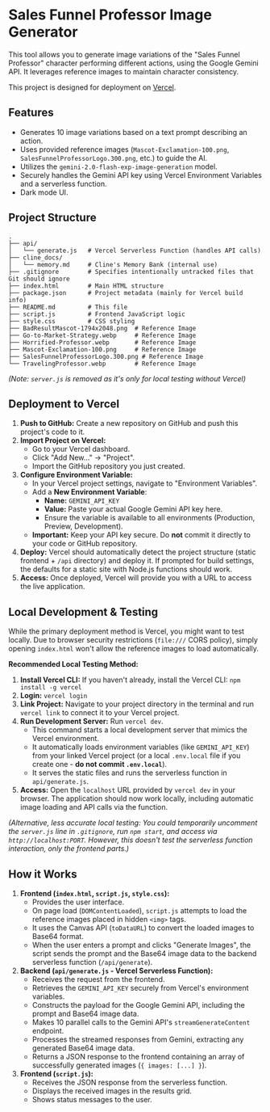 # Sales Funnel Professor Image Generator

This tool allows you to generate image variations of the "Sales Funnel Professor" character performing different actions, using the Google Gemini API. It leverages reference images to maintain character consistency.

This project is designed for deployment on [Vercel](https://vercel.com/).

## Features

*   Generates 10 image variations based on a text prompt describing an action.
*   Uses provided reference images (`Mascot-Exclamation-100.png`, `SalesFunnelProfessorLogo.300.png`, etc.) to guide the AI.
*   Utilizes the `gemini-2.0-flash-exp-image-generation` model.
*   Securely handles the Gemini API key using Vercel Environment Variables and a serverless function.
*   Dark mode UI.

## Project Structure

```
.
├── api/
│   └── generate.js   # Vercel Serverless Function (handles API calls)
├── cline_docs/
│   └── memory.md     # Cline's Memory Bank (internal use)
├── .gitignore        # Specifies intentionally untracked files that Git should ignore
├── index.html        # Main HTML structure
├── package.json      # Project metadata (mainly for Vercel build info)
├── README.md         # This file
├── script.js         # Frontend JavaScript logic
├── style.css         # CSS styling
├── BadResultMascot-1794x2048.png  # Reference Image
├── Go-to-Market-Strategy.webp     # Reference Image
├── Horrified-Professor.webp       # Reference Image
├── Mascot-Exclamation-100.png     # Reference Image
├── SalesFunnelProfessorLogo.300.png # Reference Image
└── TravelingProfessor.webp        # Reference Image
```
*(Note: `server.js` is removed as it's only for local testing without Vercel)*

## Deployment to Vercel

1.  **Push to GitHub:** Create a new repository on GitHub and push this project's code to it.
2.  **Import Project on Vercel:**
    *   Go to your Vercel dashboard.
    *   Click "Add New..." -> "Project".
    *   Import the GitHub repository you just created.
3.  **Configure Environment Variable:**
    *   In your Vercel project settings, navigate to "Environment Variables".
    *   Add a **New Environment Variable**:
        *   **Name:** `GEMINI_API_KEY`
        *   **Value:** Paste your actual Google Gemini API key here.
        *   Ensure the variable is available to all environments (Production, Preview, Development).
    *   **Important:** Keep your API key secure. Do **not** commit it directly to your code or GitHub repository.
4.  **Deploy:** Vercel should automatically detect the project structure (static frontend + `/api` directory) and deploy it. If prompted for build settings, the defaults for a static site with Node.js functions should work.
5.  **Access:** Once deployed, Vercel will provide you with a URL to access the live application.

## Local Development & Testing

While the primary deployment method is Vercel, you might want to test locally. Due to browser security restrictions (`file:///` CORS policy), simply opening `index.html` won't allow the reference images to load automatically.

**Recommended Local Testing Method:**

1.  **Install Vercel CLI:** If you haven't already, install the Vercel CLI: `npm install -g vercel`
2.  **Login:** `vercel login`
3.  **Link Project:** Navigate to your project directory in the terminal and run `vercel link` to connect it to your Vercel project.
4.  **Run Development Server:** Run `vercel dev`.
    *   This command starts a local development server that mimics the Vercel environment.
    *   It automatically loads environment variables (like `GEMINI_API_KEY`) from your linked Vercel project (or a local `.env.local` file if you create one - **do not commit `.env.local`**).
    *   It serves the static files and runs the serverless function in `api/generate.js`.
5.  **Access:** Open the `localhost` URL provided by `vercel dev` in your browser. The application should now work locally, including automatic image loading and API calls via the function.

*(Alternative, less accurate local testing: You could temporarily uncomment the `server.js` line in `.gitignore`, run `npm start`, and access via `http://localhost:PORT`. However, this doesn't test the serverless function interaction, only the frontend parts.)*

## How it Works

1.  **Frontend (`index.html`, `script.js`, `style.css`):**
    *   Provides the user interface.
    *   On page load (`DOMContentLoaded`), `script.js` attempts to load the reference images placed in hidden `<img>` tags.
    *   It uses the Canvas API (`toDataURL`) to convert the loaded images to Base64 format.
    *   When the user enters a prompt and clicks "Generate Images", the script sends the prompt and the Base64 image data to the backend serverless function (`/api/generate`).
2.  **Backend (`api/generate.js` - Vercel Serverless Function):**
    *   Receives the request from the frontend.
    *   Retrieves the `GEMINI_API_KEY` securely from Vercel's environment variables.
    *   Constructs the payload for the Google Gemini API, including the prompt and Base64 image data.
    *   Makes 10 parallel calls to the Gemini API's `streamGenerateContent` endpoint.
    *   Processes the streamed responses from Gemini, extracting any generated Base64 image data.
    *   Returns a JSON response to the frontend containing an array of successfully generated images (`{ images: [...] }`).
3.  **Frontend (`script.js`):**
    *   Receives the JSON response from the serverless function.
    *   Displays the received images in the results grid.
    *   Shows status messages to the user.
